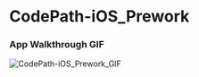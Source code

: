 # CodePath-iOS_Prework
### App Walkthrough GIF
![CodePath-iOS_Prework_GIF](https://user-images.githubusercontent.com/75988952/149710900-8171c56c-f5e5-4f77-991c-125c87534c65.gif)
